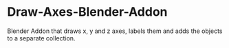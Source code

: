 # Draw-Axes-Blender-Addon
Blender Addon that draws x, y and z axes, labels them and adds the objects to a separate collection. 
